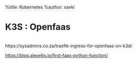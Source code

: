 %title: Kubernetes 
%author: xavki


# K3S : Openfaas


<br>
https://sysadmins.co.za/traefik-ingress-for-openfaas-on-k3d/

https://blog.alexellis.io/first-faas-python-function/
